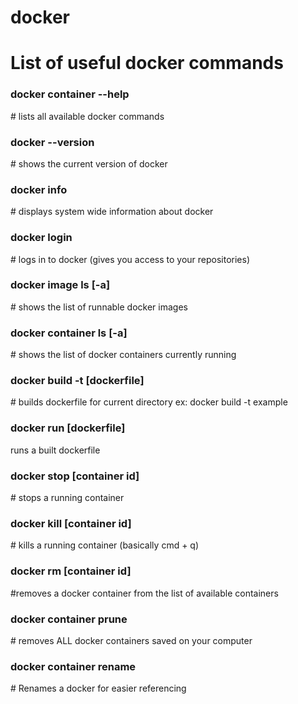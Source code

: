 # docker
<h1>List of useful docker commands</h1>

<h3>docker container --help</h3> # lists all available docker commands

<h3>docker --version</h3> # shows the current version of docker

<h3>docker info</h3> # displays system wide information about docker

<h3>docker login</h3> # logs in to docker (gives you access to your repositories)

<h3>docker image ls [-a]</h3> # shows the list of runnable docker images

<h3>docker container ls [-a]</h3> # shows the list of docker containers currently running
  
<h3>docker build -t [dockerfile]</h3> # builds dockerfile for current directory
  ex: docker build -t example
  
<h3>docker run [dockerfile]</h3> runs a built dockerfile
  
<h3>docker stop [container id]</h3> # stops a running container
  
<h3>docker kill [container id]</h3> # kills a running container (basically cmd + q)
  
<h3>docker rm [container id]</h3> #removes a docker container from the list of available containers

<h3>docker container prune</h3> # removes ALL docker containers saved on your computer

<h3>docker container rename <container id/name> <rename value> </h3> # Renames a docker for easier referencing
  
